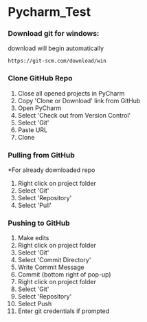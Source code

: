 # Pycharm_Test

### Download git for windows:

download will begin automatically

```
https://git-scm.com/download/win
```
### Clone GitHub Repo
1. Close all opened projects in PyCharm  
2. Copy 'Clone or Download' link from GitHub
3. Open PyCharm
4. Select 'Check out from Version Control'
5. Select 'Git'
6. Paste URL 
7. Clone

### Pulling from GitHub
*For already downloaded repo
1. Right click on project folder
2. Select 'Git'
3. Select 'Repository'
4. Select 'Pull'

### Pushing to GitHub
1. Make edits
2. Right click on project folder
3. Select 'Git'
4. Select 'Commit Directory'
5. Write Commit Message
6. Commit (bottom right of pop-up)
7. Right click on project folder
8. Select 'Git'
9. Select 'Repository'
10. Select Push
11. Enter git credentials if prompted
